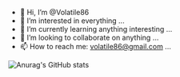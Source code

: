 - 👋 Hi, I’m @Volatile86
- 👀 I’m interested in everything ...
- 🌱 I’m currently learning anything interesting ...
- 💞️ I’m looking to collaborate on anything ...
- 📫 How to reach me: volatile86@gmail.com ...

<!---
Volatile86/Volatile86 is a ✨ special ✨ repository because its `README.md` (this file) appears on your GitHub profile.
You can click the Preview link to take a look at your changes.
--->

![Anurag's GitHub stats](https://github-readme-stats.vercel.app/api?username=Volatile86&count_private=true)
